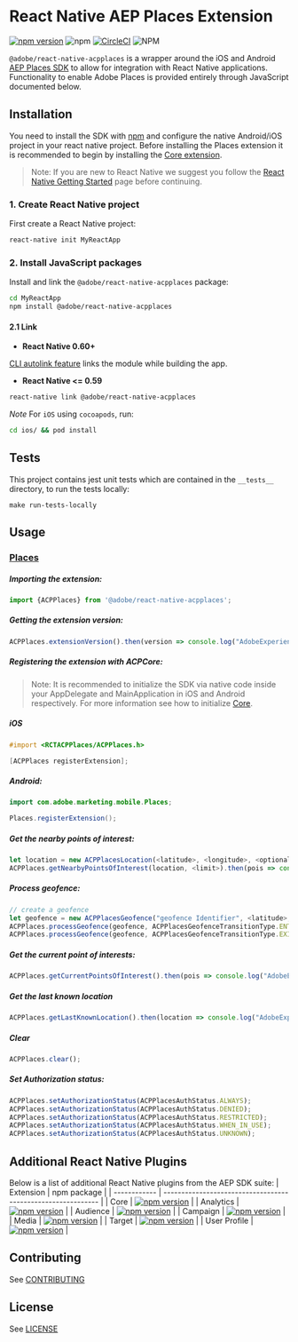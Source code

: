 
# React Native AEP Places Extension

[![npm version](https://badge.fury.io/js/%40adobe%2Freact-native-acpplaces.svg)](https://badge.fury.io/js/%40adobe%2Freact-native-acpplaces) ![npm](https://img.shields.io/npm/dm/@adobe/react-native-acpplaces) [![CircleCI](https://img.shields.io/circleci/project/github/adobe/react-native-acpplaces/master.svg?logo=circleci)](https://circleci.com/gh/adobe/workflows/react-native-acpplaces) ![NPM](https://img.shields.io/npm/l/@adobe/react-native-acpplaces.svg)


`@adobe/react-native-acpplaces` is a wrapper around the iOS and Android [AEP Places SDK](https://aep-sdks.gitbook.io/docs/using-mobile-extensions/adobe-places) to allow for integration with React Native applications. Functionality to enable Adobe Places is provided entirely through JavaScript documented below.


## Installation

You need to install the SDK with [npm](https://www.npmjs.com/) and configure the native Android/iOS project in your react native project. Before installing the Places extension it is recommended to begin by installing the [Core extension](https://github.com/adobe/react-native-acpcore).

> Note: If you are new to React Native we suggest you follow the [React Native Getting Started](<https://facebook.github.io/react-native/docs/getting-started.html>) page before continuing.

### 1. Create React Native project

First create a React Native project:

```bash
react-native init MyReactApp
```

### 2. Install JavaScript packages

Install and link the `@adobe/react-native-acpplaces` package:

```bash
cd MyReactApp
npm install @adobe/react-native-acpplaces
```

#### 2.1 Link
- **React Native 0.60+**


[CLI autolink feature](https://github.com/react-native-community/cli/blob/master/docs/autolinking.md) links the module while building the app.


- **React Native <= 0.59**


```bash
react-native link @adobe/react-native-acpplaces
```

*Note* For `iOS` using `cocoapods`, run:

```bash
cd ios/ && pod install
```

## Tests
This project contains jest unit tests which are contained in the `__tests__` directory, to run the tests locally:
```
make run-tests-locally
```

## Usage

### [Places](https://aep-sdks.gitbook.io/docs/using-mobile-extensions/adobe-places)

##### Importing the extension:
```javascript
import {ACPPlaces} from '@adobe/react-native-acpplaces';
```

##### Getting the extension version:

```javascript
ACPPlaces.extensionVersion().then(version => console.log("AdobeExperienceSDK: ACPPlaces version: " + version));
```

##### Registering the extension with ACPCore:

> Note: It is recommended to initialize the SDK via native code inside your AppDelegate and MainApplication in iOS and Android respectively. For more information see how to initialize [Core](https://github.com/adobe/react-native-acpcore#initializing-the-sdk).

##### **iOS**
```objective-c
#import <RCTACPPlaces/ACPPlaces.h>

[ACPPlaces registerExtension];
```

##### **Android:**
```java
import com.adobe.marketing.mobile.Places;

Places.registerExtension();
```

##### Get the nearby points of interest:

```javascript
let location = new ACPPlacesLocation(<latitude>, <longitude>, <optional altitude>, <optional speed>, <optional accuracy>);
ACPPlaces.getNearbyPointsOfInterest(location, <limit>).then(pois => console.log("AdobeExperienceSDK: ACPPlaces pois: " + pois)).catch(error => console.log("AdobeExperienceSDK: ACPPlaces error: " + error));
```
##### Process geofence:

```javascript
// create a geofence
let geofence = new ACPPlacesGeofence("geofence Identifier", <latitude>, <longitude>, <radius>, <optional expiration-duration>);
ACPPlaces.processGeofence(geofence, ACPPlacesGeofenceTransitionType.ENTER);
ACPPlaces.processGeofence(geofence, ACPPlacesGeofenceTransitionType.EXIT);
```

##### Get the current point of interests:

```javascript
ACPPlaces.getCurrentPointsOfInterest().then(pois => console.log("AdobeExperienceSDK: ACPPlaces pois: " + pois));
```

##### Get the last known location

```javascript
ACPPlaces.getLastKnownLocation().then(location => console.log("AdobeExperienceSDK: ACPPlaces location: " + location));
```

##### Clear

```javascript
ACPPlaces.clear();
```

##### Set Authorization status:

```javascript
ACPPlaces.setAuthorizationStatus(ACPPlacesAuthStatus.ALWAYS);
ACPPlaces.setAuthorizationStatus(ACPPlacesAuthStatus.DENIED);
ACPPlaces.setAuthorizationStatus(ACPPlacesAuthStatus.RESTRICTED);
ACPPlaces.setAuthorizationStatus(ACPPlacesAuthStatus.WHEN_IN_USE);
ACPPlaces.setAuthorizationStatus(ACPPlacesAuthStatus.UNKNOWN);
```

## Additional React Native Plugins
Below is a list of additional React Native plugins from the AEP SDK suite:
| Extension    | npm package                                                  |
| ------------ | ------------------------------------------------------------ |
| Core         | [![npm version](https://img.shields.io/npm/v/@adobe/react-native-acpcore.svg?color=green&label=%40adobe%2Freact-native-acpcore&logo=npm&style=flat-square)](https://badge.fury.io/js/%40adobe%2Freact-native-acpcore) |
| Analytics    | [![npm version](https://img.shields.io/npm/v/@adobe/react-native-acpanalytics.svg?color=green&label=%40adobe%2Freact-native-acpanalytics&logo=npm&style=flat-square)](https://badge.fury.io/js/%40adobe%2Freact-native-acpanalytics) |
| Audience     | [![npm version](https://img.shields.io/npm/v/@adobe/react-native-acpaudience.svg?color=green&label=%40adobe%2Freact-native-acpaudience&logo=npm&style=flat-square)](https://badge.fury.io/js/%40adobe%2Freact-native-acpaudience) |
| Campaign     | [![npm version](https://img.shields.io/npm/v/@adobe/react-native-acpcampaign.svg?color=green&label=%40adobe%2Freact-native-acpcampaign&logo=npm&style=flat-square)](https://badge.fury.io/js/%40adobe%2Freact-native-acpcampaign) |
| Media     | [![npm version](https://img.shields.io/npm/v/@adobe/react-native-acpmedia.svg?color=green&label=%40adobe%2Freact-native-acpmedia&logo=npm&style=flat-square)](https://badge.fury.io/js/%40adobe%2Freact-native-acpmedia) |
| Target       | [![npm version](https://img.shields.io/npm/v/@adobe/react-native-acptarget.svg?color=green&label=%40adobe%2Freact-native-acptarget&logo=npm&style=flat-square)](https://badge.fury.io/js/%40adobe%2Freact-native-acptarget) |
| User Profile | [![npm version](https://img.shields.io/npm/v/@adobe/react-native-acpuserprofile.svg?color=green&label=%40adobe%2Freact-native-acpuserprofile&logo=npm&style=flat-square)](https://badge.fury.io/js/%40adobe%2Freact-native-acpuserprofile) |


## Contributing
See [CONTRIBUTING](CONTRIBUTING.md)

## License
See [LICENSE](LICENSE)
